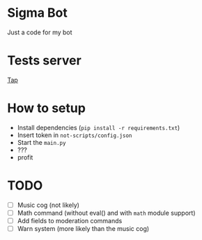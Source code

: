 # Sigma Bot

Just a code for my bot

# Tests server

[Tap](https://discord.gg/CGpe2uTdze)

# How to setup

- Install dependencies (`pip install -r requirements.txt`)
- Insert token in `not-scripts/config.json`
- Start the `main.py`
- ???
- profit

# TODO
- [ ] Music cog (not likely)
- [ ] Math command (without eval() and with `math` module support)
- [ ] Add fields to moderation commands
- [ ] Warn system (more likely than the music cog)
